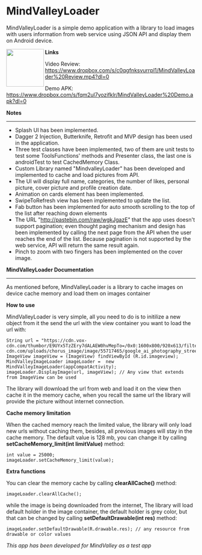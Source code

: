 # MindValleyLoader 
MindValleyLoader is a simple demo application with a library to load images with users information from web service using JSON API and display them on Android device. 

<img align="left" width="100" height="100" src="https://dl.dropboxusercontent.com/s/swu83qlijjo6bzp/app_launcher.png">


**Links**

Video Review:
https://www.dropbox.com/s/c0qgfnksvurrpl1/MindValleyLoader%20Review.mp4?dl=0

Demo APK:
https://www.dropbox.com/s/fqm2ul7yozifklr/MindValleyLoader%20Demo.apk?dl=0

**Notes**
_________
- Splash UI has been implemented.
- Dagger 2 Injection, Butterknife, Retrofit and MVP design has been used in the application.
- Three test classes have been implemented, two of them are unit tests to test some ToolsFunctions' methods and Presenter class, the last one is androidTest to test CachedMemory Class. 
- Custom Library named "MindvalleyLoader" has been developed and implemented to cache and load pictures from API.
- The UI will display full name, categories, the number of likes, personal picture, cover picture and profile creation date.
- Animation on cards element has been implemented.
- SwipeToRefresh view has been implemented to update the list.
- Fab button has been implemented for auto smooth scrolling to the top of the list after reaching down elements
- The URL "http://pastebin.com/raw/wgkJgazE" that the app uses doesn't support pagination; even thought paging mechanism and design has been implemented by calling the next page from the API when the user reaches the end of the list. Because pagination is not supported by the web service, API will return the same result again.
- Pinch to zoom with two fingers has been implemented on the cover image.

**MindValleyLoader Documentation**
______________
As mentioned before, MindValleyLoader is a library to cache images on device cache memory and load them on images container

**How to use**

MindValleyLoader is very simple, all you need to do is to initilize a new object from it the send the url with the view container you want to load the url with:

```
String url = "https://cdn.vox-cdn.com/thumbor/E9UYx5TzZEry7dALAEW0hvMepTo=/0x0:1600x800/920x613/filters:focal(672x272:928x528):format(webp)/cdn.vox-cdn.com/uploads/chorus_image/image/55717465/google_ai_photography_street_view_2.0.jpg";
ImageView imageView = (ImageView) findViewById (R.id.imageview);  
MindValleyImageLoader imageLoader =  new MindValleyImageLoader(appCompatActivity);
imageLoader.DisplayImage(url, imageView); // Any view that extends from ImageView can be used
```

The library will download the url from web and load it on the view then cache it in the memory cache, when you recall the same url the library will provide the picture without internet connection.

**Cache memory limitation**

When the cached memory reach the limited value, the library will only load new urls without caching them, besides, all previous images will stay in the cache memory.
The default value is 128 mb, you can change it by calling **setCacheMemory_limit(int limitValue)** method:

```
int value = 25000;
imageLoader.setCacheMemory_limit(value);
```

**Extra functions**

You can clear the memory cache by calling **clearAllCache()** method:

```
imageLoader.clearAllCache();
```

while the image is being downloaded from the internet, The library will load default holder in the image container, the default holder is grey color, but that can be changed by calling **setDefaultDrawable(int res)** method:

```
imageLoader.setDefaultDrawable(R.drawable.res); // any resource from drawable or color values
```

*This app has been developed for MindValley as a test app*
